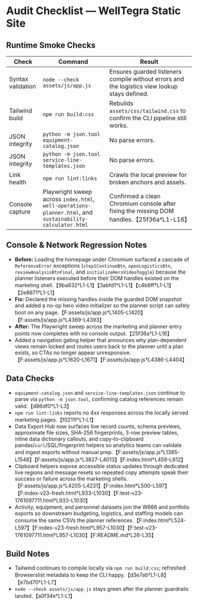 # Audit Checklist — WellTegra Static Site

## Runtime Smoke Checks

| Check | Command | Result |
| ----- | ------- | ------ |
| Syntax validation | `node --check assets/js/app.js` | Ensures guarded listeners compile without errors and the logistics view lookup stays defined. |
| Tailwind build | `npm run build:css` | Rebuilds `assets/css/tailwind.css` to confirm the CLI pipeline still works. |
| JSON integrity | `python -m json.tool equipment-catalog.json` | No parse errors. |
| JSON integrity | `python -m json.tool service-line-templates.json` | No parse errors. |
| Link health | `npm run lint:links` | Crawls the local preview for broken anchors and assets. |
| Console capture | Playwright sweep across `index.html`, `well-operations-planner.html`, and `sustainability-calculator.html` | Confirmed a clean Chromium console after fixing the missing DOM handles.【25f36a†L1-L16】 |

## Console & Network Regression Notes

- **Before:** Loading the homepage under Chromium surfaced a cascade of `ReferenceError` exceptions (`step1ContinueBtn`, `openLogisticsBtn`, `reviewAnalysisBtnFinal`, and `initializeHeroVideoToggle`) because the planner listeners executed before their DOM handles existed on the marketing shell.【9ba832†L1-L1】【3abfd1†L1-L1】【c4b8ff†L1-L1】【2e8671†L1-L1】
- **Fix:** Declared the missing handles inside the guarded DOM snapshot and added a no-op hero video initializer so the planner script can safely boot on any page.【F:assets/js/app.js†L1405-L1420】【F:assets/js/app.js†L4369-L4393】
- **After:** The Playwright sweep across the marketing and planner entry points now completes with no console output.【25f36a†L1-L16】
- Added a navigation gating helper that announces why plan-dependent views remain locked and routes users back to the planner until a plan exists, so CTAs no longer appear unresponsive.【F:assets/js/app.js†L1620-L1671】【F:assets/js/app.js†L4386-L4404】

## Data Checks

- `equipment-catalog.json` and `service-line-templates.json` continue to parse via `python -m json.tool`, confirming catalog references remain valid.【d86df0†L1-L3】
- `npm run lint:links` reports no 4xx responses across the locally served marketing pages.【f0211f†L1-L1】
- Data Export Hub now surfaces live record counts, schema previews, approximate file sizes, SHA-256 fingerprints, 3-row preview tables, inline data dictionary callouts, and copy-to-clipboard pandas/<code>curl</code>/SQL/fingerprint helpers so analytics teams can validate and ingest exports without manual prep.【F:assets/js/app.js†L1385-L1548】【F:assets/js/app.js†L3827-L4013】【F:index.html†L459-L612】
- Clipboard helpers expose accessible status updates through dedicated live regions and message resets so repeated copy attempts speak their success or failure across the marketing shells.【F:assets/js/app.js†L4205-L4231】【F:index.html†L500-L597】【F:index-v23-fresh.html†L933-L1030】【F:test-v23-1761097711.html†L933-L1030】
- Activity, equipment, and personnel datasets join the W666 and portfolio exports so downstream budgeting, logistics, and staffing models can consume the same CSVs the planner references.【F:index.html†L524-L597】【F:index-v23-fresh.html†L957-L1030】【F:test-v23-1761097711.html†L957-L1030】【F:README.md†L26-L35】

## Build Notes

- Tailwind continues to compile locally via `npm run build:css`; refreshed Browserslist metadata to keep the CLI happy.【d3e7ab†L1-L8】【e7bd70†L1-L7】
- `node --check assets/js/app.js` stays green after the planner guardrails landed.【a0f34e†L1-L1】
